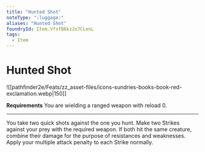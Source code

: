 ```yaml
---
title: "Hunted Shot"
noteType: ":luggage:"
aliases: "Hunted Shot"
foundryId: Item.VfsfB6kzJx7CLenL
tags:
  - Item
---
```


# Hunted Shot
![[pathfinder2e/Feats/zz_asset-files/icons-sundries-books-book-red-exclamation.webp|150]]

**Requirements** You are wielding a ranged weapon with reload 0.

* * *

You take two quick shots against the one you hunt. Make two Strikes against your prey with the required weapon. If both hit the same creature, combine their damage for the purpose of resistances and weaknesses. Apply your multiple attack penalty to each Strike normally.

